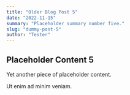 ```yaml
---
title: "Older Blog Post 5"
date: "2022-11-15"
summary: "Placeholder summary number five."
slug: "dummy-post-5"
author: "Tester"
---
```


## Placeholder Content 5

Yet another piece of placeholder content.

Ut enim ad minim veniam. 
